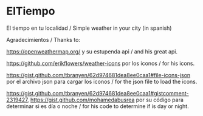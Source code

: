 # ElTiempo
El tiempo en tu localidad / Simple weather in your city (in spanish)

Agradecimientos / Thanks to:

https://openweathermap.org/ y su estupenda api / and his great api.

https://github.com/erikflowers/weather-icons por los iconos / for his icons.

https://gist.github.com/tbranyen/62d974681dea8ee0caa1#file-icons-json por el archivo json para cargar los iconos / for the json file to load the icons.

https://gist.github.com/tbranyen/62d974681dea8ee0caa1#gistcomment-2319427, https://gist.github.com/mohamedabusrea por su código para determinar si es día o noche / for his code to determine if is day or night.

